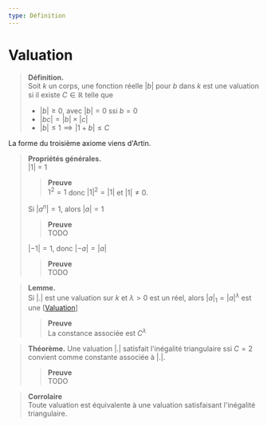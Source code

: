 ```yaml
---
type: Définition
---
```


# Valuation

> **Définition.**  
> Soit $k$ un corps, une fonction réelle $|b|$ pour $b$ dans $k$ est une valuation si il existe $C \in \mathbb R$ telle que
> - $|b| \geq 0$, avec $|b| = 0$ ssi $b = 0$
> - $|bc| = |b| \times |c|$
> - $|b| \leq 1 \implies |1+b| \leq C$

La forme du troisième axiome viens d'Artin.

> **Propriétés générales.**  
> |1| = 1
> > **Preuve**  
> > $1^2 = 1$ donc $|1|^2 = |1|$ et $|1| \neq 0$.
>
> Si $|a^n| = 1$, alors $|a| = 1$
> > **Preuve**  
> > TODO
> 
> $|-1| = 1$, donc $|-a| = |a|$
> > **Preuve**  
> > TODO

> **Lemme.**  
> Si $|.|$ est une valuation sur $k$ et $\lambda > 0$ est un réel, alors $|a|_1 = |a|^\lambda$ est une [[Valuation]]
> > **Preuve**  
> > La constance associée est $C^\lambda$

> **Théorème.**
> Une valuation $|.|$ satisfait l'inégalité triangulaire ssi $C = 2$ convient comme constante associée à $|.|$.
> > **Preuve**  
> > TODO

> **Corrolaire**  
> Toute valuation est équivalente à une valuation satisfaisant l'inégalité triangulaire.

[//begin]: # "Autogenerated link references for markdown compatibility"
[Valuation]: Valuation.md "Valuation"
[//end]: # "Autogenerated link references"

